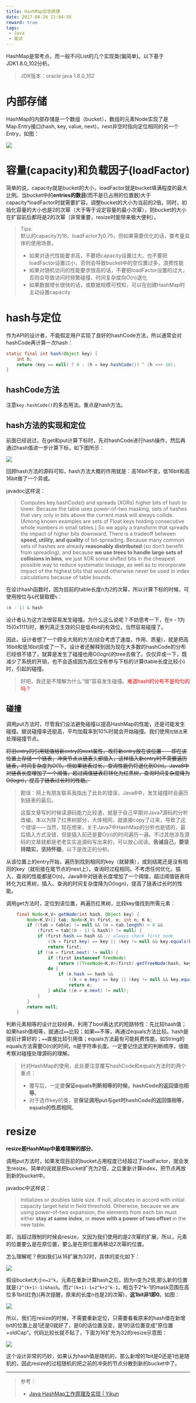 ```yaml
---
title: HashMap实现原理
date: 2017-08-26 11:04:58
reward: true
tags: 
 - Java
 - 面试
---
```


HashMap是常考点，而一般不问List的几个实现类(偏简单)。以下基于JDK1.8.0_102分析。

<!--more-->

>JDK版本：oracle java 1.8.0_102

# 内部存储

HashMap的内部存储是一个数组（bucket），数组的元素Node实现了是Map.Entry接口(hash, key, value, next)，next非空时指向定位相同的另一个Entry，如图：

![](../../qiniu/static/images/HashMap实现原理/HashMap结构示意图.png)    

# 容量(capacity)和负载因子(loadFactor)

简单的说，capacity就是bucket的大小，loadFactor就是bucket填满程度的最大比例。当bucket中的**entries的数目**(而不是已占用的位置数)大于capacity*loadFactor时就需要扩容，调整bucket的大小为当前的2倍。同时，初始化容量的大小也是2的次幂（大于等于设定容量的最小次幂），则bucket的大小在扩容前后都将是2的次幂（非常重要，resize时能带来极大便利）。

>Tips:  
>默认的capacity为16，loadFactor为0.75，但如果需要优化的话，要考量具体的使用场景。
>
>* 如果对迭代性能要求高，不要把capacity设置过大，也不要把loadFactor设置过小，否则会导致bucket中的空位置过多，浪费性能
>* 如果对随机访问的性能要求很高的话，不要把loadFactor设置的过大，否则会导致访问时频繁碰撞，时间复杂度向O(n)退化
>* 如果数据增长很快的话，或数据规模可预知，可以在创建HashMap时主动设置capacity
>

# hash与定位

作为API的设计者，不能假定用户实现了良好的hashCode方法，所以通常会对hashCode再计算一次hash：

```java
static final int hash(Object key) {
    int h;
    return (key == null) ? 0 : (h = key.hashCode()) ^ (h >>> 16);
}
```

## hashCode方法

注意`key.hashCode()`的多态用法。重点是hash方法。

## hash方法的实现和定位

前面已经说过，在get和put计算下标时，先对hashCode进行hash操作，然后再通过hash值进一步计算下标，如下图所示：  

![](../../qiniu/static/images/HashMap实现原理/hash-01.png)  

回顾hash方法的源码可知，hash方法大概的作用就是：高16bit不变，低16bit和高16bit做了一个异或。

javadoc这样说：

>Computes key.hashCode() and spreads (XORs) higher bits of hash to lower. Because the table uses power-of-two masking, sets of hashes that vary only in bits above the current mask will always collide. (Among known examples are sets of Float keys holding consecutive whole numbers in small tables.) So we apply a transform that spreads the impact of higher bits downward. There is a tradeoff between **speed, utility, and quality** of bit-spreading. Because many common sets of hashes are already **reasonably distributed** (so don’t benefit from spreading), and because **we use trees to handle large sets of collisions in bins**, we just XOR some shifted bits in the cheapest possible way to reduce systematic lossage, as well as to incorporate impact of the highest bits that would otherwise never be used in index calculations because of table bounds.

在设计hash函数时，因为目前的table长度n为2的次幂，所以计算下标的时候，可使用按位与`&`代替取模`%`：

```java
(n - 1) & hash
```

设计者认为这方法很容易发生碰撞。为什么这么说呢？不妨思考一下，在n - 1为15(0x1111)时，散列真正生效的只是低4bit的有效位，当然容易碰撞了。

因此，设计者想了一个顾全大局的方法(综合考虑了速度、作用、质量)，就是把高16bit和低16bit异或了一下。设计者还解释到因为现在大多数的hashCode的分布已经很不错了，就算是发生了碰撞也用O(logn)的tree去做了。仅仅异或一下，既减少了系统的开销，也不会造成因为高位没有参与下标的计算(table长度比较小)时，引起的碰撞。

>好吧，我还是不理解为什么“很”容易发生碰撞。<font color="red">难道hash的分布不是均匀的吗？</font>

## 碰撞

调用put方法时，尽管我们设法避免碰撞以提高HashMap的性能，还是可能发生碰撞。据说碰撞率还挺高，平均加载率到10%时就会开始碰撞。我们使用`拉链法`来处理碰撞节点。

~~将旧entry的引用赋值给新entry的next属性，改将新entry放在该位置——即在该位置上存储一个链表，冲突节点从链表头部插入，这样插入新entry时不需要遍历链表，时间复杂度为O(1)。但如果链表过长，查询性能仍将退化到O(n)。Java8中对链表长度增加了一个阈值，超过阈值链表将转化为红黑树，查询时间复杂度降为O(logn)，提高了链表过长时的性能。~~

>勘误：网上有朋友联系我指出了此处的错误，Java8中，发生碰撞时会遍历到链表的最后。
>
>这篇文章写的时候读源码能力比较渣，就基于自己早期对Java7源码的分析改编，本以为除了红黑树部分，大体相同，就直接copy了过来，导致了这个错误——当然，现在想来，关于Java7中HashMap的分析也是错的，最后插入方式没错，但是插入前还是要O(n)的时间遍历一遍。不过其他涉及源码的文章就都是老老实实追源码写出来的，可以放心阅读。**告诫自己，要坚持踏实，坚持怀疑**。以下是改正的分析。

从该位置上的entry开始，遍历到找到相同的key（就替换），或到结尾还是没有相同的key（就衔接在尾节点的next上）。查询时过程相同。不考虑任何优化，插入、查询的性能都是O(n)。Java8中对链表长度增加了一个阈值，超过阈值链表将转化为红黑树，插入、查询的时间复杂度降为O(logn)，提高了链表过长时的性能。

调用get方法时，定位到该位置，再遍历红黑树，比较key值找到所需元素：

```java
    final Node<K,V> getNode(int hash, Object key) {
        Node<K,V>[] tab; Node<K,V> first, e; int n; K k;
        if ((tab = table) != null && (n = tab.length) > 0 &&
            (first = tab[(n - 1) & hash]) != null) {
            if (first.hash == hash && // always check first node
                ((k = first.key) == key || (key != null && key.equals(k))))
                return first;
            if ((e = first.next) != null) {
                if (first instanceof TreeNode)
                    return ((TreeNode<K,V>)first).getTreeNode(hash, key);
                do {
                    if (e.hash == hash &&
                        ((k = e.key) == key || (key != null && key.equals(k))))
                        return e;
                } while ((e = e.next) != null);
            }
        }
        return null;
    }
```

判断元素相等的设计比较经典，利用了bool表达式的短路特性：先比较hash值；如果hash值相等，就通过`==`比较；如果`==`不等，再通过equals方法比较。hash是提前计算好的；`==`直接比较引用值；equals方法最有可能耗费性能，如String的equals方法需要O(n)的时间，n是字符串长度。一定要记住这里的判断顺序，很能考察对碰撞处理源码的理解。

>针对HashMap的使用，此处要注意覆写hashCode和equals方法时的两个重点：
>
>* 覆写后，一定要**保证equals判断相等的时候，hashCode的返回值也相等**。
>* 对于选作key的类，要**保证调用put与get时hashCode的返回值相等，equals的性质相同**。
>

# resize

**resize是HashMap中最难理解的部分**。

调用put方法时，如果发现目前的bucket占用程度已经超过了loadFactor，就会发生resize。简单的说就是把bucket扩充为2倍，之后重新计算index，把节点再放到新的bucket中。

javadoc中这样说：

>Initializes or doubles table size. If null, allocates in accord with initial capacity target held in field threshold. Otherwise, because we are using power-of-two expansion, the elements from each bin must either **stay at same index**, or **move with a power of two offset** in the new table.

即，当超过限制的时候会resize，又因为我们使用的是2次幂的扩展，所以，元素的位置要么是在原位置，要么是在原位置再移动2次幂的位置。

怎么理解呢？例如我们从16扩展为32时，具体的变化如下：

![](../../qiniu/static/images/HashMap实现原理/resize-01.png)  

假设bucket大小`n=2^k`，元素在重新计算hash之后，因为n变为2倍,那么新的位置就是`(2^(k+1)-1)&hash`。而`2^(k+1)-1=2^k+2^k-1`，相当于2^k-1的mask范围在高位多1bit(红色)(再次提醒，原来的长度n也是2的次幂)，**这1bit非1即0**。如图：

![](../../qiniu/static/images/HashMap实现原理/resize-02.png)

所以，我们在resize的时候，不需要重新定位，只需要看看原来的hash值在新增bit的位置上是1还是0就好了，是0的话位置没变，是1的话位置变成“原位置+oldCap”。代码比较长就不贴了，下面为16扩充为32的resize示意图：

![](../../qiniu/static/images/HashMap实现原理/resize-03.png)

这个设计非常的巧妙，如果认为hash值是随机的，那么新增的1bit是0还是1也是随机的，因此resize的过程随机的把之前的冲突的节点分散到新的bucket中了。

---

>参考：
>
>* [Java HashMap工作原理及实现 | Yikun](http://yikun.github.io/2015/04/01/Java-HashMap%E5%B7%A5%E4%BD%9C%E5%8E%9F%E7%90%86%E5%8F%8A%E5%AE%9E%E7%8E%B0/)
>
